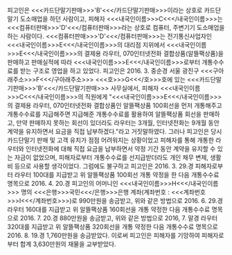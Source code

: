 피고인은 <<<카드단말기판매>>>'B'<<</카드단말기판매>>>이라는 상호로 카드단말기 도소매업을 하던 사람이고, 피해자 <<<내국인이름>>>C<<</내국인이름>>>는 <<<컴퓨터판매>>>'D'<<</컴퓨터판매>>>라는 상호로 컴퓨터, 주변기기 도소매업을 하는 사람이다. <<<컴퓨터판매>>>'D'<<</컴퓨터판매>>>는 전기통신사업자인 <<<내국인이름>>>E<<</내국인이름>>>의 대리점 지위에서 <<<내국인이름>>>E<<</내국인이름>>>의 결제용 라우터, 070인터넷전화 결합상품(알뜰팩상품)을 판매하고 판매실적에 따라 <<<내국인이름>>>E<<</내국인이름>>>로부터 개통수수료를 받는 구조로 영업을 하고 있었다.
피고인은 2016. 3. 중순경 서울 광진구 <<<구아래주소>>>F<<</구아래주소>>> <<<호>>>G<<</호>>>호에 있는 <<<카드단말기판매>>>'B'<<</카드단말기판매>>> 사무실에서, 피해자 <<<내국인이름>>>C<<</내국인이름>>>의 직원에게 "<<<내국인이름>>>E<<</내국인이름>>>의 결제용 라우터, 070인터넷전화 결합상품인 알뜰팩상품 100회선을 먼저 개통해주고 개통수수료를 지급해주면 지급해준 개통수수료를 활용하여 알뜰팩상품 회선을 판매하고, 만약 판매하지 못하는 회선이 있더라도 라우터는 3개월, 인터넷전화는 9개월 동안 계약을 유지하면서 요금을 직접 납부하겠다."라고 거짓말하였다.
그러나 피고인은 당시 카드단말기 판매 및 고객 유치가 점점 어려워지는 상황이었고 피해자를 통해 개통한 라우터와 인터넷전화에 대해 직접 요금을 납부하면서 약정 기간 동안 계약을 유지할 수 있는 자금이 없었으며, 피해자로부터 개통수수료를 선지급받더라도 개인 채무 변제, 생활비 등으로 사용할 생각이었다.
그럼에도 불구하고 피고인은 2016. 3. 29.경 피해자로부터 라우터 100대를 지급받고 위 알뜰팩상품 100회선 개통 약정을 한 다음 개통수수료 명목으로 2016. 4. 20.경 피고인의 어머니인 <<<내국인이름>>>H<<</내국인이름>>> 명의 <<<은행>>>국민<<</은행>>>은행 계좌(계좌번호 : <<<계좌번호>>>I<<</계좌번호>>>)로 990만원을 송금받고, 위와 같은 방법으로 2016. 6. 29.경 라우터 160대를 지급받고 위 알뜰팩상품 160회선을 개통 약정한 다음 개통수수료 명목으로 2016. 7. 20.경 880만원을 송금받고, 위와 같은 방법으로 2016, 7. 말경 라우터 320대를 지급받고 위 알뜰팩상품 320회선을 개통 약정한 다음 개통수수료 명목으로 2016. 8. 19.경 1,760만원을 송금받았다.
이로써 피고인은 피해자를 기망하여 피해자로부터 합계 3,630만원의 재물을 교부받았다.